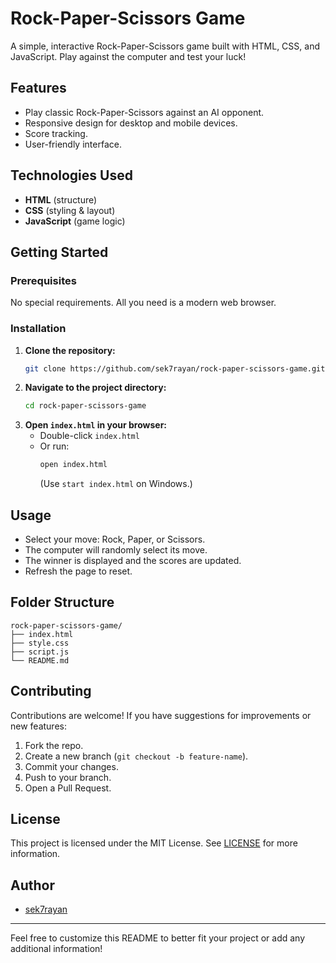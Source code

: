 


# Rock-Paper-Scissors Game

A simple, interactive Rock-Paper-Scissors game built with HTML, CSS, and JavaScript. Play against the computer and test your luck!

## Features

- Play classic Rock-Paper-Scissors against an AI opponent.
- Responsive design for desktop and mobile devices.
- Score tracking.
- User-friendly interface.

## Technologies Used

- **HTML** (structure)
- **CSS** (styling & layout)
- **JavaScript** (game logic)

## Getting Started

### Prerequisites

No special requirements. All you need is a modern web browser.

### Installation

1. **Clone the repository:**
   ```bash
   git clone https://github.com/sek7rayan/rock-paper-scissors-game.git
   ```
2. **Navigate to the project directory:**
   ```bash
   cd rock-paper-scissors-game
   ```
3. **Open `index.html` in your browser:**
   - Double-click `index.html`
   - Or run:
     ```bash
     open index.html
     ```
     (Use `start index.html` on Windows.)

## Usage

- Select your move: Rock, Paper, or Scissors.
- The computer will randomly select its move.
- The winner is displayed and the scores are updated.
- Refresh the page to reset.

## Folder Structure

```
rock-paper-scissors-game/
├── index.html
├── style.css
├── script.js
└── README.md
```

## Contributing

Contributions are welcome! If you have suggestions for improvements or new features:

1. Fork the repo.
2. Create a new branch (`git checkout -b feature-name`).
3. Commit your changes.
4. Push to your branch.
5. Open a Pull Request.

## License

This project is licensed under the MIT License. See [LICENSE](LICENSE) for more information.

## Author

- [sek7rayan](https://github.com/sek7rayan)

---

Feel free to customize this README to better fit your project or add any additional information!
